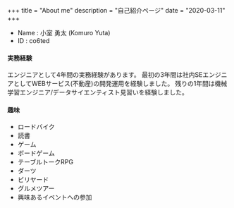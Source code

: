 +++
title = "About me"
description = "自己紹介ページ"
date = "2020-03-11"
+++

- Name : 小室 勇太 (Komuro Yuta)
- ID : co6ted

#### 実務経験
エンジニアとして4年間の実務経験があります。
最初の3年間は社内SEエンジニアとしてWEBサービス(不動産)の開発運用を経験しました。
残りの1年間は機械学習エンジニア/データサイエンティスト見習いを経験しました。


#### 趣味
- ロードバイク
- 読書
- ゲーム
- ボードゲーム
- テーブルトークRPG
- ダーツ
- ビリヤード
- グルメツアー
- 興味あるイベントへの参加
